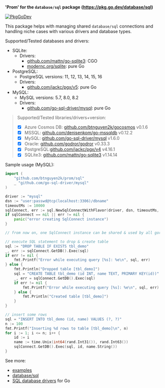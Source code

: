 **'Prom' for the `database/sql` package (https://pkg.go.dev/database/sql)**

[![PkgGoDev](https://pkg.go.dev/badge/github.com/btnguyen2k/prom/sql)](https://pkg.go.dev/github.com/btnguyen2k/prom/sql)

This package helps with managing shared `database/sql` connections and handling niche cases with various drivers and database types.

Supported/Tested databases and drivers:
- SQLite:
  - Drivers:
    - [github.com/mattn/go-sqlite3](https://github.com/mattn/go-sqlite3): CGO
    - [modernc.org/sqlite](https://modernc.org/sqlite): pure Go
- PostgreSQL:
  - PostgreSQL versions: 11, 12, 13, 14, 15, 16
  - Drivers:
    - [github.com/jackc/pgx/v5](https://github.com/jackc/pgx): pure Go
- MySQL:
  - MySQL versions: 5.7, 8.0, 8.2
  - Drivers:
    - [github.com/go-sql-driver/mysql](github.com/go-sql-driver/mysql): pure Go


> Supported/Tested libraries/drivers+version:
> - [x] Azure Cosmos DB: [github.com/btnguyen2k/gocosmos](https://github.com/btnguyen2k/gocosmos) v0.1.6
> - [x] MSSQL: [github.com/denisenkom/go-mssqldb](https://github.com/denisenkom/go-mssqldb) v0.12.2
> - [x] MySQL: [github.com/go-sql-driver/mysql](https://github.com/go-sql-driver/mysql) v1.6.0
> - [x] Oracle: [github.com/godror/godror](https://github.com/godror/godror) v0.33.3
> - [x] PostgreSQL:[github.com/jackc/pgx/v4](https://github.com/jackc/pgx) v4.16.1
> - [x] SQLite3: [github.com/mattn/go-sqlite3](https://github.com/mattn/go-sqlite3) v1.14.14

Sample usage (MySQL):

```go
import (
	"github.com/btnguyen2k/prom/sql"
	_ "github.com/go-sql-driver/mysql"
)

driver := "mysql"
dsn := "user:passwd@tcp(localhost:3306)/dbname"
timeoutMs := 10000
sqlConnect, err := sql.NewSqlConnectWithFlavor(driver, dsn, timeoutMs, nil, sql.FlavorMySql)
if sqlConnect == nil || err != nil {
	panic("error creating SqlConnect instance")
}

// from now on, one SqlConnect instance can be shared & used by all goroutines within the application

// execute SQL statement to drop & create table
sql := "DROP TABLE IF EXISTS tbl_demo"
_, err := sqlConnect.GetDB().Exec(sql)
if err != nil {
    fmt.Printf("Error while executing query [%s]: %e\n", sql, err)
} else {
    fmt.Println("Dropped table [tbl_demo]")
    sql = "CREATE TABLE tbl_demo (id INT, name TEXT, PRIMARY KEY(id))"
    _, err = sqlConnect.GetDB().Exec(sql)
	if err != nil {
	    fmt.Printf("Error while executing query [%s]: %e\n", sql, err)
    } else {
	    fmt.Println("Created table [tbl_demo]")
	}
}

// insert some rows
sql = "INSERT INTO tbl_demo (id, name) VALUES (?, ?)"
n := 100
fmt.Printf("Inserting %d rows to table [tbl_demo]\n", n)
for i := 1; i <= n; i++ {
    id := i
	name := time.Unix(int64(rand.Int31()), rand.Int63())
	sqlConnect.GetDB().Exec(sql, id, name.String())
}
```

See more:
- [examples](../examples/sql/)
- [database/sql](https://golang.org/pkg/database/sql/)
- [SQL database drivers](https://github.com/golang/go/wiki/SQLDrivers) for Go
